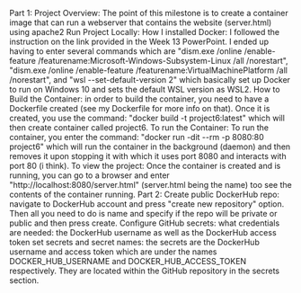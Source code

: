 Part 1:
    Project Overview: The point of this milestone is to create a container image that can run a webserver that contains the website (server.html) using apache2
    Run Project Locally:
        How I installed Docker: I followed the instruction on the link provided in the Week 13 PowerPoint. I ended up having to enter several commands which are "dism.exe /online /enable-feature /featurename:Microsoft-Windows-Subsystem-Linux /all /norestart", "dism.exe /online /enable-feature /featurename:VirtualMachinePlatform /all /norestart", and "wsl --set-default-version 2" which basically set up Docker to run on Windows 10 and sets the default WSL version as WSL2.
        How to Build the Container: in order to build the container, you need to have a Dockerfile created (see my Dockerfile for more info on that). Once it is created, you use the command: "docker build -t project6:latest" which will then create container called project6.
        To run the Container: To run the container, you enter the command: "docker run -dit --rm -p 8080:80 project6" which will run the container in the background (daemon) and then removes it upon stopping it with which it uses port 8080 and interacts with port 80 (i think).
        To view the project: Once the container is created and is running, you can go to a browser and enter "http://localhost:8080/server.html" (server.html being the name) too see the contents of the container running.
Part 2:
    Create public DockerHub repo: navigate to DockerHub account and press "create new repository" option. Then all you need to do is name and specify if the repo will be private or public and then press create.
    Configure GitHub secrets:
        what credentials are needed: the DockerHub username as well as the DockerHub access token
        set secrets and secret names: the secrets are the DockerHub username and access token which are under the names DOCKER_HUB_USERNAME and DOCKER_HUB_ACCESS_TOKEN respectively. They are located within the GitHub repository in the secrets section.